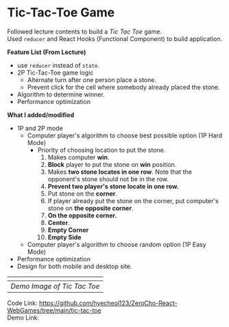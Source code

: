 # Tic-Tac-Toe Game

Followed lecture contents to build a _Tic Tac Toe_ game.  
Used `reducer` and React Hooks (Functional Component) to build application.

**Feature List (From Lecture)**

- use `reducer` instead of `state`.
- 2P Tic-Tac-Toe game logic
  - Alternate turn after one person place a stone.
  - Prevent click for the cell where somebody already placed the stone.
- Algorithm to determine winner.
- Performance optimization

**What I added/modified**

- 1P and 2P mode
  - Computer player's algorithm to choose best possible option (1P Hard Mode)
    - Priority of choosing location to put the stone.
      1. Makes computer **win**.
      2. **Block** player to put the stone on **win** position.
      3. Makes **two stone locates in one row**.
         Note that the opponent's stone should not be in the row.
      4. **Prevent two player's stone locate in one row.**
      5. Put stone on the **corner**.
      6. If player already put the stone on the corner, put computer's stone on **the opposite corner**.
      7. **On the opposite corner.**
      8. **Center**.
      9. **Empty Corner**
      10. **Empty Side**
  - Computer player's algorithm to choose random option (1P Easy Mode)
- Performance optimization
- Design for both mobile and desktop site.

|            ![]()            |
| :-------------------------: |
| _Demo Image of Tic Tac Toe_ |

Code Link: https://github.com/hyecheol123/ZeroCho-React-WebGames/tree/main/tic-tac-toe  
Demo Link:
